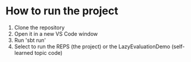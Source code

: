 # How to run the project

1. Clone the repository
2. Open it in a new VS Code window
3. Run 'sbt run'
4. Select to run the REPS (the project) or the LazyEvaluationDemo (self-learned topic code)
